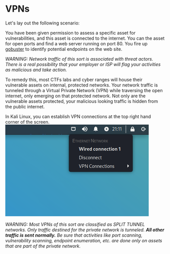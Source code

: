 # VPNs

Let's lay out the following scenario:

You have been given permission to assess a specific asset for vulnerabilities, and this asset is connected to the internet. You can the asset for open ports and find a web server running on port 80. You fire up [gobuster](https://github.com/OJ/gobuster) to identify potential endpoints on the web site.

*WARNING: Network traffic of this sort is associated with threat actors. There is a real possibility that your employer or ISP will flag your activities as malicious and take action.*

To remedy this, most CTFs labs and cyber ranges will house their vulnerable assets on internal, protected networks. Your network traffic is tunneled through a Virtual Private Network (VPN) while traversing the open internet, only emerging on that protected network. Not only are the vulnerable assets protected, your malicious looking traffic is hidden from the public internet.

In Kali Linux, you can establish VPN connections at the top right hand corner of the screen.
![Image of VPN connection in Kali Linux](kalivpn.png)

*WARNING: Most VPNs of this sort are classified as SPLIT TUNNEL networks. Only traffic destined for the private network is tunneled. **All other traffic is sent normally.** Be sure that activities like port scanning, vulnerability scanning, endpoint enumeration, etc. are done only on assets that are part of the private network.*
